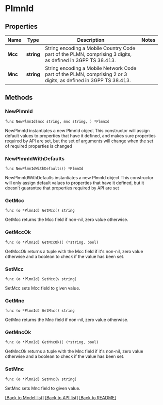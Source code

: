 # PlmnId

## Properties

Name | Type | Description | Notes
------------ | ------------- | ------------- | -------------
**Mcc** | **string** | String encoding a Mobile Country Code part of the PLMN, comprising 3 digits, as defined in 3GPP TS 38.413. | 
**Mnc** | **string** | String encoding a Mobile Network Code part of the PLMN, comprising 2 or 3 digits, as defined in 3GPP TS 38.413. | 

## Methods

### NewPlmnId

`func NewPlmnId(mcc string, mnc string, ) *PlmnId`

NewPlmnId instantiates a new PlmnId object
This constructor will assign default values to properties that have it defined,
and makes sure properties required by API are set, but the set of arguments
will change when the set of required properties is changed

### NewPlmnIdWithDefaults

`func NewPlmnIdWithDefaults() *PlmnId`

NewPlmnIdWithDefaults instantiates a new PlmnId object
This constructor will only assign default values to properties that have it defined,
but it doesn't guarantee that properties required by API are set

### GetMcc

`func (o *PlmnId) GetMcc() string`

GetMcc returns the Mcc field if non-nil, zero value otherwise.

### GetMccOk

`func (o *PlmnId) GetMccOk() (*string, bool)`

GetMccOk returns a tuple with the Mcc field if it's non-nil, zero value otherwise
and a boolean to check if the value has been set.

### SetMcc

`func (o *PlmnId) SetMcc(v string)`

SetMcc sets Mcc field to given value.


### GetMnc

`func (o *PlmnId) GetMnc() string`

GetMnc returns the Mnc field if non-nil, zero value otherwise.

### GetMncOk

`func (o *PlmnId) GetMncOk() (*string, bool)`

GetMncOk returns a tuple with the Mnc field if it's non-nil, zero value otherwise
and a boolean to check if the value has been set.

### SetMnc

`func (o *PlmnId) SetMnc(v string)`

SetMnc sets Mnc field to given value.



[[Back to Model list]](../README.md#documentation-for-models) [[Back to API list]](../README.md#documentation-for-api-endpoints) [[Back to README]](../README.md)


